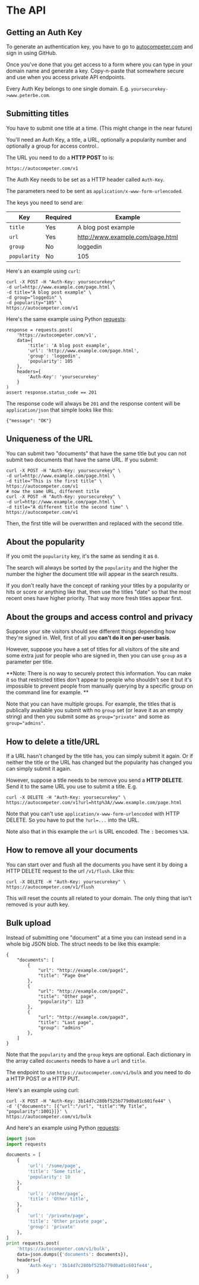 # The API

## Getting an Auth Key

To generate an authentication key, you have to go to
[autocompeter.com](https://autocompeter.com/#login) and sign in using GitHub.

Once you've done that you get access to a form where you can type in your
domain name and generate a key. Copy-n-paste that somewhere secure and use
when you access private API endpoints.

Every Auth Key belongs to one single domain.
E.g. `yoursecurekey->www.peterbe.com`.

## Submitting titles

You have to submit one title at a time. (This might change in the near future)

You'll need an Auth Key, a title, a URL, optionally a popularity number and
optionally a group for access control..

The URL you need to do a **HTTP POST** to is:

    https://autocompeter.com/v1

The Auth Key needs to be set as a HTTP header called `Auth-Key`.

The parameters need to be sent as `application/x-www-form-urlencoded`.

The keys you need to send are:

| Key          | Required | Example                          |
|--------------|----------|----------------------------------|
| `title`      | Yes      | A blog post example              |
| `url`        | Yes      | http://www.example.com/page.html |
| `group`      | No       | loggedin                         |
| `popularity` | No       | 105                              |

Here's an example using `curl`:

    curl -X POST -H "Auth-Key: yoursecurekey"
    -d url=http://www.example.com/page.html \
    -d title="A blog post example" \
    -d group="loggedin" \
    -d popularity="105" \
    https://autocompeter.com/v1

Here's the same example using Python [requests](http://requests.readthedocs.org/):

    response = requests.post(
        'https://autocompeter.com/v1',
        data={
            'title': 'A blog post example',
            'url': 'http://www.example.com/page.html',
            'group': 'loggedin',
            'popularity': 105
        },
        headers={
            'Auth-Key': 'yoursecurekey'
        }
    )
    assert response.status_code == 201

The response code will always be `201` and the response content will be
`application/json` that simple looks like this:

    {"message": "OK"}

## Uniqueness of the URL

You can submit two "documents" that have the same title but you can not submit
two documents that have the same URL. If you submit:

    curl -X POST -H "Auth-Key: yoursecurekey" \
    -d url=http://www.example.com/page.html \
    -d title="This is the first title" \
    https://autocompeter.com/v1
    # now the same URL, different title
    curl -X POST -H "Auth-Key: yoursecurekey" \
    -d url=http://www.example.com/page.html \
    -d title="A different title the second time" \
    https://autocompeter.com/v1

Then, the first title will be overwritten and replaced with the second title.

## About the popularity

If you omit the `popularity` key, it's the same as sending it as `0`.

The search will always be sorted by the `popularity` and the higher the number
the higher the document title will appear in the search results.

If you don't really have the concept of ranking your titles by a popularity
or hits or score or anything like that, then use the titles "date" so that
the most recent ones have higher priority. That way more fresh titles appear
first.

## About the groups and access control and privacy

Suppose your site visitors should see different things depending how they're
signed in. Well, first of all you **can't do it on per-user basis**.

However, suppose you have a set of titles for all visitors of the site
and some extra just for people who are signed in, then you can use `group`
as a parameter per title.

**Note: There is no way to securely protect this information. You can
make it so that restricted titles don't appear to people who shouldn't see
it but it's impossible to prevent people from manually querying by a
specific group on the command line for example. **

Note that you can have multiple groups. For example, the titles that is
publically available you submit with no `group` set (or leave it as
an empty string) and then you submit some as `group="private"` and some
as `group="admins"`.

## How to delete a title/URL

If a URL hasn't changed by the title has, you can simply submit it again.
Or if neither the title or the URL has changed but the popularity has changed
you can simply submit it again.

However, suppose a title needs to be remove you send a **HTTP DELETE**. Send
 it to the same URL you use to submit a title. E.g.

    curl -X DELETE -H "Auth-Key: yoursecurekey" \
    https://autocompeter.com/v1?url=http%3A//www.example.com/page.html

Note that you can't use `application/x-www-form-urlencoded` with HTTP DELETE.
So you have to put the `?url=...` into the URL.

Note also that in this example the `url` is URL encoded. The `:` becomes `%3A`.

## How to remove all your documents

You can start over and flush all the documents you have sent it by doing
a HTTP DELETE request to the url `/v1/flush`. Like this:

    curl -X DELETE -H "Auth-Key: yoursecurekey" \
    https://autocompeter.com/v1/flush

This will reset the counts all related to your domain. The only thing that
isn't removed is your auth key.

## Bulk upload

Instead of submitting one "document" at a time you can instead send in a
whole big JSON blob. The struct needs to be like this example:

    {
        "documents": [
            {
                "url": "http://example.com/page1",
                "title": "Page One"
            },
            {
                "url": "http://example.com/page2",
                "title": "Other page",
                "popularity": 123
            },
            {
                "url": "http://example.com/page3",
                "title": "Last page",
                "group": "admins"
            },
        ]
    }

Note that the `popularity` and the `group` keys are optional. Each
dictionary in the array called `documents` needs to have a `url` and `title`.

The endpoint to use `https://autocompeter.com/v1/bulk` and you need to do a
HTTP POST or a HTTP PUT.

Here's an example using curl:

    curl -X POST -H "Auth-Key: 3b14d7c280bf525b779d0a01c601fe44" \
    -d '{"documents": [{"url":"/url", "title":"My Title", "popularity":1001}]}' \
    https://autocompeter.com/v1/bulk

And here's an example using
Python [requests](http://requests.readthedocs.org/en/latest/):


```python
import json
import requests

documents = [
    {
        'url': '/some/page',
        'title': 'Some title',
        'popularity': 10
    },
    {
        'url': '/other/page',
        'title': 'Other title',
    },
    {
        'url': '/private/page',
        'title': 'Other private page',
        'group': 'private'
    },
]
print requests.post(
    'https://autocompeter.com/v1/bulk',
    data=json.dumps({'documents': documents}),
    headers={
        'Auth-Key': '3b14d7c280bf525b779d0a01c601fe44',
    }
)
```
